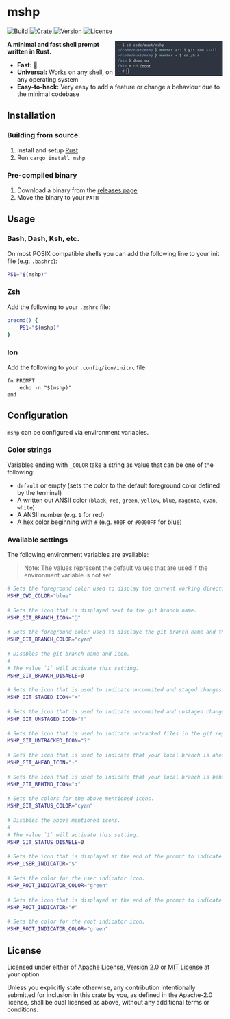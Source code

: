 # mshp

[![Build](https://img.shields.io/github/workflow/status/yuqio/mshp/CI)](https://github.com/yuqio/mshp/actions)
[![Crate](https://img.shields.io/crates/v/mshp)](https://crates.io/crates/mshp)
[![Version](https://img.shields.io/github/v/release/yuqio/mshp?color=orange)](https://github.com/yuqio/mshp/releases)
[![License](https://img.shields.io/crates/l/mshp?color=yellow)](https://github.com/yuqio/mshp#license)

<img width="50%" align="right" src="screenshot.png" />

**A minimal and fast shell prompt written in Rust.**

- **Fast:** 🚀
- **Universal:** Works on any shell, on any operating system
- **Easy-to-hack:** Very easy to add a feature or change a behaviour due to the minimal codebase

## Installation

### Building from source

1. Install and setup [Rust](https://www.rust-lang.org)
2. Run `cargo install mshp`

### Pre-compiled binary

1. Download a binary from the [releases page](https://github.com/yuqio/mshp/releases)
2. Move the binary to your `PATH`

## Usage

### Bash, Dash, Ksh, etc.

On most POSIX compatible shells you can add the following line to your init file (e.g. `.bashrc`):

```sh
PS1="$(mshp)"
```

### Zsh

Add the following to your `.zshrc` file:

```zsh
precmd() {
    PS1="$(mshp)"
}
```

### Ion

Add the following to your `.config/ion/initrc` file:

```ion
fn PROMPT
    echo -n "$(mshp)"
end
```

## Configuration

`mshp` can be configured via environment variables.

### Color strings

Variables ending with `_COLOR` take a string as value that can be one of the following:

- `default` or empty (sets the color to the default foreground color defined by the terminal)
- A written out ANSII color (`black`, `red`, `green`, `yellow`, `blue`, `magenta`, `cyan`, `white`)
- A ANSII number (e.g. `1` for red)
- A hex color beginning with `#` (e.g. `#00F` or `#0000FF` for blue)

### Available settings

The following environment variables are available:

> Note: The values represent the default values that are used if the environment variable is not set

```sh
# Sets the foreground color used to display the current working directory.
MSHP_CWD_COLOR="blue"

# Sets the icon that is displayed next to the git branch name.
MSHP_GIT_BRANCH_ICON=""

# Sets the foreground color used to displaye the git branch name and the icon.
MSHP_GIT_BRANCH_COLOR="cyan"

# Disables the git branch name and icon.
# 
# The value `1` will activate this setting.
MSHP_GIT_BRANCH_DISABLE=0

# Sets the icon that is used to indicate uncommited and staged changes in the git repo.
MSHP_GIT_STAGED_ICON="+"

# Sets the icon that is used to indicate uncommited and unstaged changes in the git repo.
MSHP_GIT_UNSTAGED_ICON="!"

# Sets the icon that is used to indicate untracked files in the git repo.
MSHP_GIT_UNTRACKED_ICON="?"

# Sets the icon that is used to indicate that your local branch is ahead of  the upstream branch.
MSHP_GIT_AHEAD_ICON="↥"

# Sets the icon that is used to indicate that your local branch is behind the upstream branch.
MSHP_GIT_BEHIND_ICON="↧"

# Sets the colors for the above mentioned icons.
MSHP_GIT_STATUS_COLOR="cyan"

# Disables the above mentioned icons.
#
# The value `1` will activate this setting.
MSHP_GIT_STATUS_DISABLE=0

# Sets the icon that is displayed at the end of the prompt to indicate that the currnet user is not the root user.
MSHP_USER_INDICATOR="$"

# Sets the color for the user indicator icon.
MSHP_ROOT_INDICATOR_COLOR="green"

# Sets the icon that is displayed at the end of the prompt to indicate that the currnet user is the root user.
MSHP_ROOT_INDICATOR="#"

# Sets the color for the root indicator icon.
MSHP_ROOT_INDICATOR_COLOR="green"
```

## License

Licensed under either of [Apache License, Version 2.0] or [MIT License] at your
option.

[Apache License, Version 2.0]: https://github.com/yuqio/parg/blob/master/LICENSE-APACHE
[MIT License]: https://github.com/yuqio/parg/blob/master/LICENSE-MIT

Unless you explicitly state otherwise, any contribution intentionally submitted
for inclusion in this crate by you, as defined in the Apache-2.0 license, shall
be dual licensed as above, without any additional terms or conditions.
